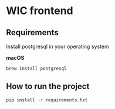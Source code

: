 # WIC frontend

## Requirements

Install postgresql in your operating system

**macOS**
```
brew install postgresql
```

## How to run the project

```sh
pip install -r requirements.txt
```
